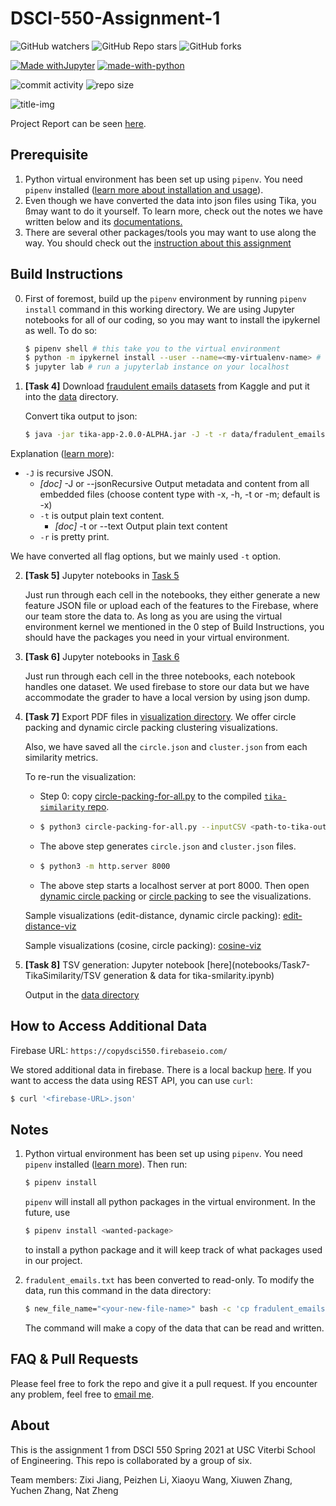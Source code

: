 # DSCI-550-Assignment-1

![GitHub watchers](https://img.shields.io/github/watchers/Anthonyive/DSCI-550-Assignment-1?style=social) ![GitHub Repo stars](https://img.shields.io/github/stars/Anthonyive/DSCI-550-Assignment-1?style=social) ![GitHub forks](https://img.shields.io/github/forks/Anthonyive/DSCI-550-Assignment-1?style=social)

[![Made withJupyter](https://img.shields.io/badge/Made%20with-Jupyter-orange?style=flat-square&logo=Jupyter)](https://jupyter.org/try) [![made-with-python](https://img.shields.io/badge/Made%20with-Python-1f425f.svg?style=flat-square)](https://www.python.org/)

![commit activity](https://img.shields.io/github/commit-activity/m/Anthonyive/DSCI-550-Assignment-1?style=flat-square) ![repo size](https://img.shields.io/github/repo-size/Anthonyive/DSCI-550-Assignment-1?style=flat-square)

![title-img](https://www.yeahhub.com/wp-content/uploads/2018/08/phishing-report.png)

Project Report can be seen [here](TEAM_GINGERDONKEY_BIGDATA.pdf).

## Prerequisite

1. Python virtual environment has been set up using `pipenv`. You need `pipenv` installed ([learn more about installation and usage](https://pipenv-fork.readthedocs.io/en/latest/)).
2. Even though we have converted the data into json files using Tika, you ßmay want to do it yourself. To learn more, check out the notes we have written below and its [documentations.](http://tika.apache.org/1.25/gettingstarted.html)
3. There are several other packages/tools you may want to use along the way. You should check out the [instruction about this assignment](docs/DSCI550_Spring2021_HW_BIGDATA_PHISHING.pdf)

## Build Instructions

0. First of foremost, build up the `pipenv` environment by running `pipenv install` command in this working directory. We are using Jupyter notebooks for all of our coding, so you may want to install the ipykernel as well. To do so:

   ```bash
   $ pipenv shell # this take you to the virtual environment
   $ python -m ipykernel install --user --name=<my-virtualenv-name> # change the kernel name as you see fit
   $ jupyter lab # run a jupyterlab instance on your localhost
   ```

1. **[Task 4]** Download [fraudulent emails datasets](https://www.kaggle.com/rtatman/fraudulent-email-corpus) from Kaggle and put it into the [data](data) directory.

   Convert tika output to json:

   ```bash
   $ java -jar tika-app-2.0.0-ALPHA.jar -J -t -r data/fradulent_emails.txt > data/fradulent_emails_t.json
   ```
   
Explanation ([learn more](http://tika.apache.org/1.25/gettingstarted.html)): 
   
- `-J` is recursive JSON.
     - *[doc]* -J  or --jsonRecursive Output metadata and content from all embedded files (choose content type with -x, -h, -t or -m; default is -x)
   - `-t` is output plain text content.
     - *[doc]*  -t  or --text          Output plain text content
   - `-r` is pretty print.
   
We have converted all flag options, but we mainly used `-t` option.
   
2. **[Task 5]** Jupyter notebooks in [Task 5](notebooks/Task5)

   Just run through each cell in the notebooks, they either generate a new feature JSON file or upload each of the features to the Firebase, where our team store the data to. As long as you are using the virtual environment kernel we mentioned in the 0 step of Build Instructions, you should have the packages you need in your virtual environment.

3. **[Task 6]** Jupyter notebooks in [Task 6](notebooks/Task6)

   Just run through each cell in the three notebooks, each notebook handles one dataset. We used firebase to store our data but we have accommodate the grader to have a local version by using json dump.

4. **[Task 7]** Export PDF files in [visualization directory](visualizations/tika-similarity). We offer circle packing and dynamic circle packing clustering visualizations.

   Also, we have saved all the `circle.json` and `cluster.json` from each similarity metrics. 

   To re-run the visualization:

   - Step 0: copy [circle-packing-for-all.py](visualizations/tika-similarity/src/circle-packing-for-all.py) to the compiled [`tika-similarity` repo](https://github.com/chrismattmann/tika-similarity.git).

   - ```bash
     $ python3 circle-packing-for-all.py --inputCSV <path-to-tika-output-csv> --cluster 2
     ```

   - The above step generates `circle.json` and `cluster.json` files.

   - ```bash
     $ python3 -m http.server 8000
     ```

   - The above step starts a localhost server at port 8000. Then open [dynamic circle packing](http://localhost:8000/dynamic-circlepacking.html) or [circle packing](http://localhost:8000/circlepacking.html) to see the visualizations.

   Sample visualizations (edit-distance, dynamic circle packing): [edit-distance-viz](visualizations/tika-similarity/dynamic-circle-packing/edit-distance.pdf)

   Sample visualizations (cosine, circle packing): [cosine-viz](visualizations/tika-similarity/circle-packing/cosine.pdf)

5. **[Task 8]** TSV generation: Jupyter notebook [here](notebooks/Task7-TikaSimilarity/TSV generation & data for tika-smilarity.ipynb)

   Output in the [data directory](data/additional-features/additional_features.tsv)

## How to Access Additional Data

Firebase URL: `https://copydsci550.firebaseio.com/`

We stored additional data in firebase. There is a local backup [here](data/additional-features/additional-features.json). If you want to access the data using REST API, you can use `curl`:

```bash
$ curl '<firebase-URL>.json'
```

## Notes

1. Python virtual environment has been set up using `pipenv`. You need `pipenv` installed ([learn more](https://pipenv-fork.readthedocs.io/en/latest/)). Then run:

   ```bash
   $ pipenv install
   ```

   `pipenv` will install all python packages in the virtual environment. In the future, use

   ```bash
   $ pipenv install <wanted-package>
   ```

   to install a python package and it will keep track of what packages used in our project.

2. `fradulent_emails.txt` has been converted to read-only. To modify the data, run this command in the data directory:

   ```bash
   $ new_file_name="<your-new-file-name>" bash -c 'cp fradulent_emails.txt ${new_file_name}; chmod 0644 ${new_file_name}'
   ```

   The command will make a copy of the data that can be read and written.
   
## FAQ & Pull Requests
Please feel free to fork the repo and give it a pull request. If you encounter any problem, feel free to [email me](mailto:yzhang71@usc.edu).

## About

This is the assignment 1 from DSCI 550 Spring 2021 at USC Viterbi School of Engineering. This repo is collaborated by a group of six.

Team members: Zixi Jiang, Peizhen Li, Xiaoyu Wang, Xiuwen Zhang, Yuchen Zhang, Nat Zheng
